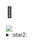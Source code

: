 
<link rel="stylesheet" href="https://yoshiyuki-140.github.io/static/css/my_github_readme.css">

# :wrench:
<a href="https://skillicons.dev">
  <img src="https://skillicons.dev/icons?i=git,vim,python,django,vscode" />
</a>

<details>
  <summary><span class="status">:star2:</span></summary>
  <div>
    <div>
      <a href="">
        <img
          src="https://github-readme-stats.vercel.app/api?username=yoshiyuki-140&theme=blueberry&count_private=true&hide_border=true&line_height=20"
          alt="GithubStats">
      </a>
    </div>
    <div>
      <a href="">
        <img
          src="https://github-readme-stats.vercel.app/api/top-langs/?username=yoshiyuki-140&layout=compact&theme=blueberry&count_private=true&hide_border=true"
          alt="TopLang">
      </a>
    </div>
  </div>
</details>


